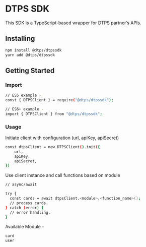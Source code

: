 
# DTPS SDK  
This SDK is a TypeScript-based wrapper for DTPS partner’s APIs.

## Installing

```bash
npm install @dtps/dtpssdk
yarn add @dtps/dtpssdk
```

## Getting Started
### Import

```bash
// ES5 example - 
const { DTPSClient } = require("@dtps/dtpssdk");
```

```bash
// ES6+ example -
import { DTPSClient } from "@dtps/dtpssdk";
```

### Usage

Initiate client with configuration (url, apiKey, apiSecret)

```bash
const dtpsClient = new DTPSClient().init({
    url,
    apiKey,
    apiSecret,
})
```

Use client instance and call functions based on module

```bash
// async/await

try {
  const cards = await dtpsClient.<module>.<function_name>();
  // process cards.
} catch (error) {
  // error handling.
}
```

Available Module <module> -
```bash
card
user 
```